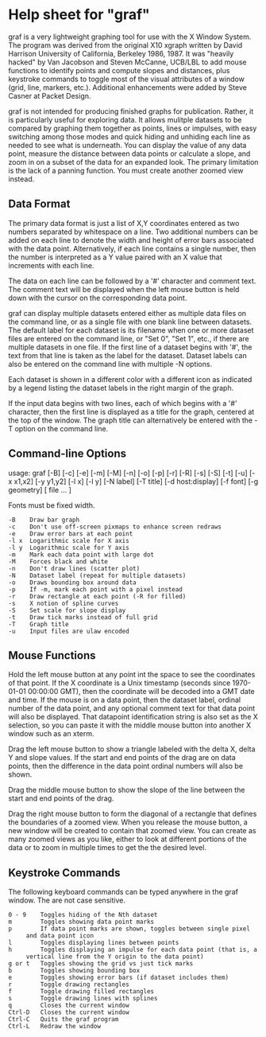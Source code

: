 Help sheet for "graf"
=====================

graf is a very lightweight graphing tool for use with the X Window
System.  The program was derived from the original X10 xgraph written
by David Harrison University of California, Berkeley 1986, 1987.  It
was "heavily hacked" by Van Jacobson and Steven McCanne, UCB/LBL to
add mouse functions to identify points and compute slopes and
distances, plus keystroke commands to toggle most of the visual
attributes of a window (grid, line, markers, etc.).  Additional
enhancements were added by Steve Casner at Packet Design.

graf is not intended for producing finished graphs for publication.
Rather, it is particularly useful for exploring data.  It allows
mulitple datasets to be compared by graphing them together as points,
lines or impulses, with easy switching among those modes and quick
hiding and unhiding each line as needed to see what is underneath.
You can display the value of any data point, measure the distance
between data points or calculate a slope, and zoom in on a subset of
the data for an expanded look.  The primary limitation is the lack of
a panning function.  You must create another zoomed view instead.


Data Format
-----------

The primary data format is just a list of X,Y coordinates entered as
two numbers separated by whitespace on a line.  Two additional numbers
can be added on each line to denote the width and height of error bars
associated with the data point.  Alternatively, if each line contains
a single number, then the number is interpreted as a Y value paired
with an X value that increments with each line.

The data on each line can be followed by a '#' character and comment
text.  The comment text will be displayed when the left mouse button
is held down with the cursor on the corresponding data point.

graf can display multiple datasets entered either as multiple data
files on the command line, or as a single file with one blank line
between datasets.  The default label for each dataset is its filename
when one or more dataset files are entered on the command line, or
"Set 0", "Set 1", etc., if there are multiple datasets in one file.
If the first line of a dataset begins with '#', the text from that
line is taken as the label for the dataset.  Dataset labels can also
be entered on the command line with multiple -N options.

Each dataset is shown in a different color with a different icon as
indicated by a legend listing the dataset labels in the right margin
of the graph.

If the input data begins with two lines, each of which begins with a
'#' character, then the first line is displayed as a title for the
graph, centered at the top of the window.  The graph title can
alternatively be entered with the -T option on the command line.


Command-line Options
--------------------

usage: graf [-B] [-c] [-e] [-m] [-M] [-n] [-o] [-p] [-r] [-R] [-s] [-S]
            [-t] [-u] [-x x1,x2] [-y y1,y2] [-l x] [-l y] [-N label]
            [-T title] [-d host:display] [-f font] [-g geometry] [
	    file ... ]

Fonts must be fixed width.

    -B    Draw bar graph
    -c    Don't use off-screen pixmaps to enhance screen redraws
    -e    Draw error bars at each point
    -l x  Logarithmic scale for X axis
    -l y  Logarithmic scale for Y axis
    -m    Mark each data point with large dot
    -M    Forces black and white
    -n    Don't draw lines (scatter plot)
    -N    Dataset label (repeat for multiple datasets)
    -o    Draws bounding box around data
    -p    If -m, mark each point with a pixel instead
    -r    Draw rectangle at each point (-R for filled)
    -s    X notion of spline curves
    -S    Set scale for slope display
    -t    Draw tick marks instead of full grid
    -T    Graph title
    -u    Input files are ulaw encoded


Mouse Functions
---------------

Hold the left mouse button at any point int the space to see the
coordinates of that point.  If the X coordinate is a Unix timestamp
(seconds since 1970-01-01 00:00:00 GMT), then the coordinate will be
decoded into a GMT date and time.  If the mouse is on a data point,
then the dataset label, ordinal number of the data point, and any
optional comment text for that data point will also be displayed.
That datapoint identification string is also set as the X selection,
so you can paste it with the middle mouse button into another X window
such as an xterm.

Drag the left mouse button to show a triangle labeled with the delta
X, delta Y and slope values.  If the start and end points of the drag
are on data points, then the difference in the data point ordinal
numbers will also be shown.

Drag the middle mouse button to show the slope of the line between the
start and end points of the drag.

Drag the right mouse button to form the diagonal of a rectangle that
defines the boundaries of a zoomed view.  When you release the mouse
button, a new window will be created to contain that zoomed view.  You
can create as many zoomed views as you like, either to look at
different portions of the data or to zoom in multiple times to get the
the desired level.


Keystroke Commands
------------------

The following keyboard commands can be typed anywhere in the graf
window.  The are not case sensitive.

    0 - 9    Toggles hiding of the Nth dataset
    m        Toggles showing data point marks
    p        If data point marks are shown, toggles between single pixel
	     and data point icon
    l        Toggles displaying lines between points
    h        Toggles displaying an impulse for each data point (that is, a
	     vertical line from the Y origin to the data point)
    g or t   Toggles showing the grid vs just tick marks
    b        Toggles showing bounding box
    e        Toggles showing error bars (if dataset includes them)
    r        Toggle drawing rectangles
    f        Toggle drawing filled rectangles
    s        Toggle drawing lines with splines
    q        Closes the current window
    Ctrl-D   Closes the current window
    Ctrl-C   Quits the graf program
    Ctrl-L   Redraw the window
